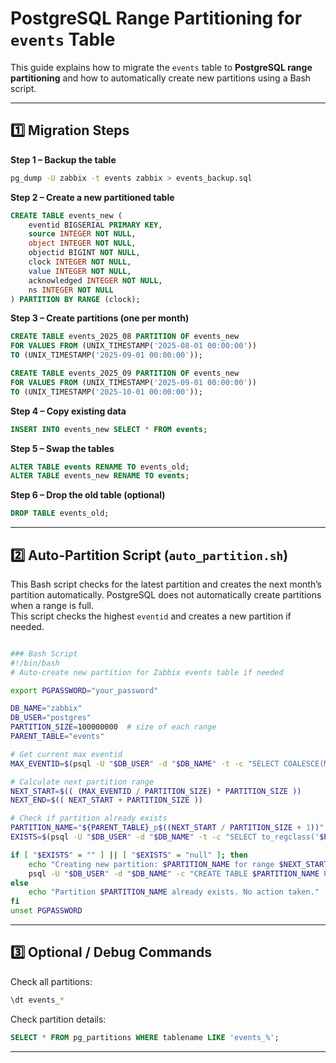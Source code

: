 # PostgreSQL Range Partitioning for `events` Table

This guide explains how to migrate the `events` table to **PostgreSQL range partitioning** and how to automatically create new partitions using a Bash script.

---

## 1️⃣ Migration Steps

**Step 1 – Backup the table**
```bash
pg_dump -U zabbix -t events zabbix > events_backup.sql
```

**Step 2 – Create a new partitioned table**
```sql
CREATE TABLE events_new (
    eventid BIGSERIAL PRIMARY KEY,
    source INTEGER NOT NULL,
    object INTEGER NOT NULL,
    objectid BIGINT NOT NULL,
    clock INTEGER NOT NULL,
    value INTEGER NOT NULL,
    acknowledged INTEGER NOT NULL,
    ns INTEGER NOT NULL
) PARTITION BY RANGE (clock);
```

**Step 3 – Create partitions (one per month)**
```sql
CREATE TABLE events_2025_08 PARTITION OF events_new
FOR VALUES FROM (UNIX_TIMESTAMP('2025-08-01 00:00:00')) 
TO (UNIX_TIMESTAMP('2025-09-01 00:00:00'));

CREATE TABLE events_2025_09 PARTITION OF events_new
FOR VALUES FROM (UNIX_TIMESTAMP('2025-09-01 00:00:00')) 
TO (UNIX_TIMESTAMP('2025-10-01 00:00:00'));
```

**Step 4 – Copy existing data**
```sql
INSERT INTO events_new SELECT * FROM events;
```

**Step 5 – Swap the tables**
```sql
ALTER TABLE events RENAME TO events_old;
ALTER TABLE events_new RENAME TO events;
```

**Step 6 – Drop the old table (optional)**
```sql
DROP TABLE events_old;
```

---

## 2️⃣ Auto-Partition Script (`auto_partition.sh`)

This Bash script checks for the latest partition and creates the next month’s partition automatically.
PostgreSQL does not automatically create partitions when a range is full.  
This script checks the highest `eventid` and creates a new partition if needed.


```bash

### Bash Script
#!/bin/bash
# Auto-create new partition for Zabbix events table if needed

export PGPASSWORD="your_password"

DB_NAME="zabbix"
DB_USER="postgres"
PARTITION_SIZE=100000000  # size of each range
PARENT_TABLE="events"

# Get current max eventid
MAX_EVENTID=$(psql -U "$DB_USER" -d "$DB_NAME" -t -c "SELECT COALESCE(MAX(eventid),0) FROM $PARENT_TABLE;" | tr -d '[:space:]')

# Calculate next partition range
NEXT_START=$(( (MAX_EVENTID / PARTITION_SIZE) * PARTITION_SIZE ))
NEXT_END=$(( NEXT_START + PARTITION_SIZE ))

# Check if partition already exists
PARTITION_NAME="${PARENT_TABLE}_p$((NEXT_START / PARTITION_SIZE + 1))"
EXISTS=$(psql -U "$DB_USER" -d "$DB_NAME" -t -c "SELECT to_regclass('$PARTITION_NAME');" | tr -d '[:space:]')

if [ "$EXISTS" = "" ] || [ "$EXISTS" = "null" ]; then
    echo "Creating new partition: $PARTITION_NAME for range $NEXT_START to $NEXT_END..."
    psql -U "$DB_USER" -d "$DB_NAME" -c "CREATE TABLE $PARTITION_NAME PARTITION OF $PARENT_TABLE FOR VALUES FROM ($NEXT_START) TO ($NEXT_END);"
else
    echo "Partition $PARTITION_NAME already exists. No action taken."
fi
unset PGPASSWORD
```

---

## 3️⃣ Optional / Debug Commands

Check all partitions:
```bash
\dt events_*
```

Check partition details:
```sql
SELECT * FROM pg_partitions WHERE tablename LIKE 'events_%';
```

---
